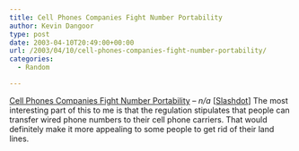 ```yaml
---
title: Cell Phones Companies Fight Number Portability
author: Kevin Dangoor
type: post
date: 2003-04-10T20:49:00+00:00
url: /2003/04/10/cell-phones-companies-fight-number-portability/
categories:
  - Random

---
```

[Cell Phones Companies Fight Number Portability][1] &#8211; _n/a_ [[Slashdot][2]] The most interesting part of this to me is that the regulation stipulates that people can transfer wired phone numbers to their cell phone carriers. That would definitely make it more appealing to some people to get rid of their land lines.

 [1]: http://slashdot.org/article.pl?sid=03/04/09/2314233
 [2]: http://slashdot.org/